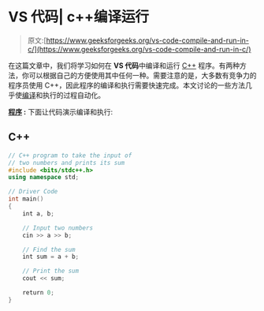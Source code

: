 # VS 代码| c++编译运行

> 原文:[https://www.geeksforgeeks.org/vs-code-compile-and-run-in-c/](https://www.geeksforgeeks.org/vs-code-compile-and-run-in-c/)

在这篇文章中，我们将学习如何在 **VS 代码**中编译和运行 [C++](https://www.geeksforgeeks.org/c-plus-plus/) 程序。有两种方法，你可以根据自己的方便使用其中任何一种。需要注意的是，大多数有竞争力的程序员使用 C++，因此程序的编译和执行需要快速完成。本文讨论的一些方法几乎使[编译](https://www.geeksforgeeks.org/compiling-a-c-program-behind-the-scenes/)和执行的过程自动化。

**<u>程序</u> :**
下面让代码演示编译和执行:

## C++

```cpp
// C++ program to take the input of
// two numbers and prints its sum
#include <bits/stdc++.h>
using namespace std;

// Driver Code
int main()
{
    int a, b;

    // Input two numbers
    cin >> a >> b;

    // Find the sum
    int sum = a + b;

    // Print the sum
    cout << sum;

    return 0;
}
```